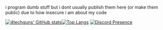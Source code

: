 i program dumb stuff but i dont usually publish them here (or make them public) due to how insecure i am about my code

<span>[![4techguns' GitHub stats](https://github-readme-stats.vercel.app/api?username=4techguns&count_private=true&theme=cobalt)](https://github.com/anuraghazra/github-readme-stats)[![Top Langs](https://github-readme-stats.vercel.app/api/top-langs/?username=4techguns&count_private=true&theme=cobalt)](https://github.com/anuraghazra/github-readme-stats)</span>
[![Discord Presence](https://lanyard.cnrad.dev/api/752617663888359444)](https://discord.com/users/752617663888359444)
